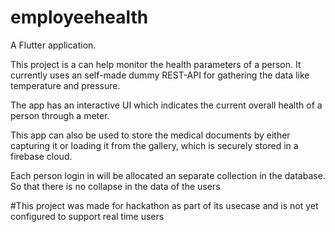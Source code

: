 # employeehealth

A Flutter application.


This project is a can help monitor the health parameters of a person. It currently uses an self-made dummy REST-API for gathering the data like temperature and pressure.

The app has an interactive UI which indicates the current overall health of a person through a meter.

This app can also be used to store the medical documents by either capturing it or loading it from the gallery, which is securely stored in a firebase cloud.

Each person login in will be allocated an separate collection in the database. So that there is no collapse in the data of the users

#This project was made for hackathon as part of its usecase and is not yet configured to support real time users




